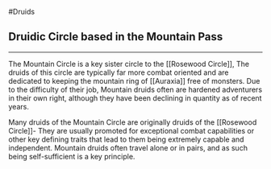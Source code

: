 #Druids
## Druidic Circle based in the Mountain Pass
---
The Mountain Circle is a key sister circle to the [[Rosewood Circle]], The druids of this circle are typically far more combat oriented and are dedicated to keeping the mountain ring of [[Auraxia]] free of monsters. Due to the difficulty of their job, Mountain druids often are hardened adventurers in their own right, although they have been declining in quantity as of recent years. 

Many druids of the Mountain Circle are originally druids of the [[Rosewood Circle]]- They are usually promoted for exceptional combat capabilities or other key defining traits that lead to them being extremely capable and independent. Mountain druids often travel alone or in pairs, and as such being self-sufficient is a key principle. 